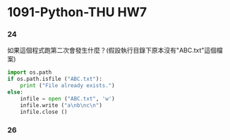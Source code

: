 # 1091-Python-THU HW7

### 24
如果這個程式跑第二次會發生什麼？(假設執行目錄下原本沒有"ABC.txt"這個檔案)
``` python
import os.path
if os.path.isfile ("ABC.txt"):
	print ("File already exists.")
else:
	infile = open ("ABC.txt", 'w')
	infile.write ("a\nb\nc\n")
	infile.close ()
```

### 26
